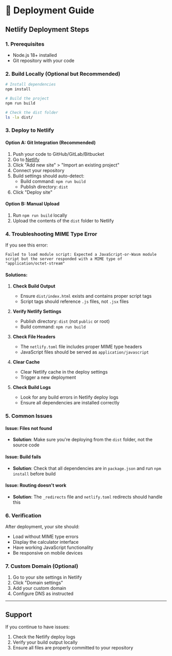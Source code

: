 # 🚀 Deployment Guide

## Netlify Deployment Steps

### 1. Prerequisites
- Node.js 18+ installed
- Git repository with your code

### 2. Build Locally (Optional but Recommended)
```bash
# Install dependencies
npm install

# Build the project
npm run build

# Check the dist folder
ls -la dist/
```

### 3. Deploy to Netlify

#### Option A: Git Integration (Recommended)
1. Push your code to GitHub/GitLab/Bitbucket
2. Go to [Netlify](https://app.netlify.com/)
3. Click "Add new site" > "Import an existing project"
4. Connect your repository
5. Build settings should auto-detect:
   - Build command: `npm run build`
   - Publish directory: `dist`
6. Click "Deploy site"

#### Option B: Manual Upload
1. Run `npm run build` locally
2. Upload the contents of the `dist` folder to Netlify

### 4. Troubleshooting MIME Type Error

If you see this error:
```
Failed to load module script: Expected a JavaScript-or-Wasm module script but the server responded with a MIME type of "application/octet-stream"
```

#### Solutions:

1. **Check Build Output**
   - Ensure `dist/index.html` exists and contains proper script tags
   - Script tags should reference `.js` files, not `.jsx` files

2. **Verify Netlify Settings**
   - Publish directory: `dist` (not `public` or root)
   - Build command: `npm run build`

3. **Check File Headers**
   - The `netlify.toml` file includes proper MIME type headers
   - JavaScript files should be served as `application/javascript`

4. **Clear Cache**
   - Clear Netlify cache in the deploy settings
   - Trigger a new deployment

5. **Check Build Logs**
   - Look for any build errors in Netlify deploy logs
   - Ensure all dependencies are installed correctly

### 5. Common Issues

#### Issue: Files not found
- **Solution**: Make sure you're deploying from the `dist` folder, not the source code

#### Issue: Build fails
- **Solution**: Check that all dependencies are in `package.json` and run `npm install` before build

#### Issue: Routing doesn't work
- **Solution**: The `_redirects` file and `netlify.toml` redirects should handle this

### 6. Verification

After deployment, your site should:
- Load without MIME type errors
- Display the calculator interface
- Have working JavaScript functionality
- Be responsive on mobile devices

### 7. Custom Domain (Optional)

1. Go to your site settings in Netlify
2. Click "Domain settings"
3. Add your custom domain
4. Configure DNS as instructed

---

## Support

If you continue to have issues:
1. Check the Netlify deploy logs
2. Verify your build output locally
3. Ensure all files are properly committed to your repository 